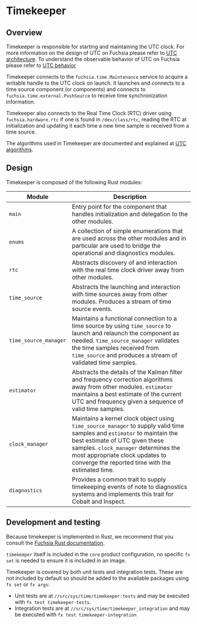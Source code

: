 # Timekeeper

## Overview

Timekeeper is responsible for starting and maintaining the UTC clock. For more
information on the design of UTC on Fuchsia please
refer to [UTC architecture](/docs/concepts/time/utc/architecture.md). To
understand the observable behavior of UTC on Fuchsia please refer to
[UTC behavior](/docs/concepts/time/utc/behavior.md)

Timekeeper connects to the `fuchsia.time.Maintenance` service to acquire a
writable handle to the UTC clock on launch. It launches and connects to a time
source component (or components) and connects to
`fuchsia.time.external.PushSource` to receive time synchronization information.

Timekeeper also connects to the Real Time Clock (RTC) driver using
`fuchsia.hardware.rtc` if one is found in `/dev/class/rtc`, reading the RTC at
initialization and updating it each time a new time sample is received from a
time source.

The algorithms used in Timekeeper are documented and explained at
[UTC algorithms](/docs/concepts/time/utc/algorithms.md).


## Design

Timekeeper is composed of the following Rust modules:

Module | Description
-------|------------
`main` | Entry point for the component that handles initialization and delegation to the other modules.
`enums` | A collection of simple enumerations that are used across the other modules and in particular are used to bridge the operational and diagnostics modules.
`rtc` | Abstracts discovery of and interaction with the real time clock driver away from other modules.
`time_source` | Abstracts the launching and interaction with time sources away from other modules. Produces a stream of time source events.
`time_source_manager` | Maintains a functional connection to a time source by using `time_source` to launch and relaunch the component as needed. `time_source_manager` validates the time samples received from `time_source` and produces a stream of validated time samples.
`estimator` | Abstracts the details of the Kalman filter and frequency correction algorithms away from other modules. `estimator` maintains a best estimate of the current UTC and frequency given a sequence of valid time samples.
`clock_manager` | Maintains a kernel clock object using `time_source_manager` to supply valid time samples and `estimator` to maintain the best estimate of UTC given these samples. `clock_manager` determines the most appropriate clock updates to converge the reported time with the estimated time.
`diagnostics` | Provides a common trait to supply timekeeping events of note to diagnostics systems and implements this trait for Cobalt and Inspect.


## Development and testing

Because timekeeper is implemented in Rust, we recommend that you consult the
[Fuchsia Rust documentation](/docs/development/languages/rust/README.md).

`timekeeper` itself is included in the `core` product configuration, no specific
`fx set` is needed to ensure it is included in an image.

Timekeeper is covered by both unit tests and integration tests. These are not
included by default so should be added to the available packages using `fx set`
or `fx args`:

* Unit tests are at `//src/sys/time/timekeeper:tests` and may be executed with
  `fx test timekeeper-tests`.
* Integration tests are at `//src/sys/time/timekeeper_integration` and may be
  executed with `fx test timekeeper-integration`